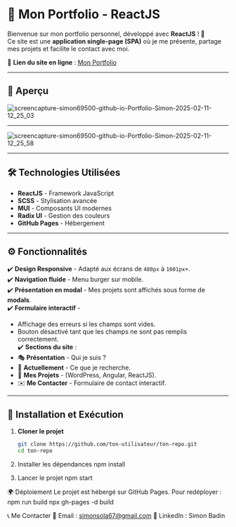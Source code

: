# 🎨 Mon Portfolio - ReactJS

Bienvenue sur mon portfolio personnel, développé avec **ReactJS** ! 🚀  
Ce site est une **application single-page (SPA)** où je me présente, partage mes projets et facilite le contact avec moi.  

🔗 **Lien du site en ligne** : [Mon Portfolio]([https://ton-github.github.io/ton-repo](https://simon69500.github.io/Portfolio-Simon/))  

---

## 🌟 Aperçu


![screencapture-simon69500-github-io-Portfolio-Simon-2025-02-11-12_25_03]([https://github.com/user-attachments/assets/95ecc56f-e8ff-4c5f-9563-ac4ff3b9707a](https://simon69500.github.io/Portfolio-Simon/))

---

![screencapture-simon69500-github-io-Portfolio-Simon-2025-02-11-12_25_58](https://github.com/user-attachments/assets/efcea9aa-12fe-4935-939a-798368929024)

---

## 🛠️ Technologies Utilisées

- **ReactJS** - Framework JavaScript  
- **SCSS** - Stylisation avancée  
- **MUI** - Composants UI modernes  
- **Radix UI** - Gestion des couleurs  
- **GitHub Pages** - Hébergement  

---

## ⚙️ Fonctionnalités

✔️ **Design Responsive** - Adapté aux écrans de `480px` à `1601px+`.  
✔️ **Navigation fluide** - Menu burger sur mobile.  
✔️ **Présentation en modal** - Mes projets sont affichés sous forme de **modals**.  
✔️ **Formulaire interactif** -  
  - Affichage des erreurs si les champs sont vides.  
  - Bouton désactivé tant que les champs ne sont pas remplis correctement.  
✔️ **Sections du site** :  
  - 🎭 **Présentation** - Qui je suis ?  
  - 🎯 **Actuellement** - Ce que je recherche.  
  - 💼 **Mes Projets** - (WordPress, Angular, ReactJS).  
  - ✉️ **Me Contacter** - Formulaire de contact interactif.  

---

## 🚀 Installation et Exécution

1. **Cloner le projet**  
   ```bash
   git clone https://github.com/ton-utilisateur/ton-repo.git
   cd ton-repo

2. Installer les dépendances
   npm install
   
3. Lancer le projet
   npm start

🌍 Déploiement
  Le projet est hébergé sur GitHub Pages. Pour redéployer :
  npm run build
  npx gh-pages -d build

📞 Me Contacter
📧 Email : simonsola67@gmail.com
🔗 LinkedIn : Simon Badin
